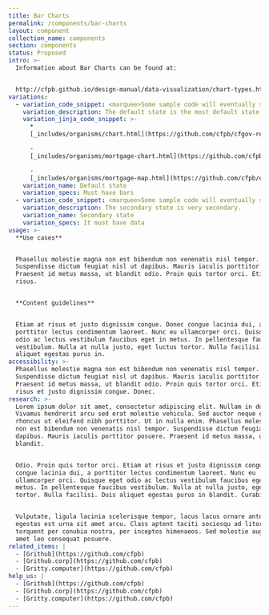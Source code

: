 ```yaml
---
title: Bar Charts
permalink: /components/bar-charts
layout: component
collection_name: components
section: components
status: Proposed
intro: >-
  Information about Bar Charts can be found at:


  http://cfpb.github.io/design-manual/data-visualization/chart-types.html#bar-or-column-charts
variations:
  - variation_code_snippet: <marquee>Some sample code will eventually show up here.</marquee>
    variation_description: The default state is the most default state of them all.
    variation_jinja_code_snippet: >-
      *
      [_includes/organisms/chart.html](https://github.com/cfpb/cfgov-refresh/blob/master/cfgov/jinja2/v1/_includes/organisms/chart.html)

      -
      [_includes/organisms/mortgage-chart.html](https://github.com/cfpb/cfgov-refresh/blob/master/cfgov/jinja2/v1/_includes/organisms/mortgage-chart.html)

      -
      [_includes/organisms/mortgage-map.html](https://github.com/cfpb/cfgov-refresh/blob/master/cfgov/jinja2/v1/_includes/organisms/mortgage-map.html)
    variation_name: Default state
    variation_specs: Must have bars
  - variation_code_snippet: <marquee>Some sample code will eventually show up here.</marquee>
    variation_description: The secondary state is very secondary.
    variation_name: Secondary state
    variation_specs: It must have data
usage: >-
  **Use cases**


  Phasellus molestie magna non est bibendum non venenatis nisl tempor.
  Suspendisse dictum feugiat nisl ut dapibus. Mauris iaculis porttitor posuere.
  Praesent id metus massa, ut blandit odio. Proin quis tortor orci. Etiam at
  risus.


  **Content guidelines**


  Etiam at risus et justo dignissim congue. Donec congue lacinia dui, a
  porttitor lectus condimentum laoreet. Nunc eu ullamcorper orci. Quisque eget
  odio ac lectus vestibulum faucibus eget in metus. In pellentesque faucibus
  vestibulum. Nulla at nulla justo, eget luctus tortor. Nulla facilisi. Duis
  aliquet egestas purus in.
accessibility: >-
  Phasellus molestie magna non est bibendum non venenatis nisl tempor.
  Suspendisse dictum feugiat nisl ut dapibus. Mauris iaculis porttitor posuere.
  Praesent id metus massa, ut blandit odio. Proin quis tortor orci. Etiam at
  risus et justo dignissim congue. Donec.
research: >-
  Lorem ipsum dolor sit amet, consectetur adipiscing elit. Nullam in dui mauris.
  Vivamus hendrerit arcu sed erat molestie vehicula. Sed auctor neque eu tellus
  rhoncus ut eleifend nibh porttitor. Ut in nulla enim. Phasellus molestie magna
  non est bibendum non venenatis nisl tempor. Suspendisse dictum feugiat nisl ut
  dapibus. Mauris iaculis porttitor posuere. Praesent id metus massa, ut
  blandit.


  Odio. Proin quis tortor orci. Etiam at risus et justo dignissim congue. Donec
  congue lacinia dui, a porttitor lectus condimentum laoreet. Nunc eu
  ullamcorper orci. Quisque eget odio ac lectus vestibulum faucibus eget in
  metus. In pellentesque faucibus vestibulum. Nulla at nulla justo, eget luctus
  tortor. Nulla facilisi. Duis aliquet egestas purus in blandit. Curabitur.


  Vulputate, ligula lacinia scelerisque tempor, lacus lacus ornare ante, ac
  egestas est urna sit amet arcu. Class aptent taciti sociosqu ad litora
  torquent per conubia nostra, per inceptos himenaeos. Sed molestie augue sit
  amet leo consequat posuere.
related_items: |
  - [Grithub](https://github.com/cfpb)
  - [Grithub.corp](https://github.com/cfpb)
  - [Gritty.computer](https://github.com/cfpb)
help_us: |
  - [Grithub](https://github.com/cfpb)
  - [Grithub.corp](https://github.com/cfpb)
  - [Gritty.computer](https://github.com/cfpb)
---
```


